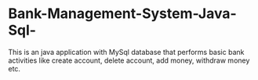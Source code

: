 # Bank-Management-System-Java-Sql-
This is an java application with MySql database that performs basic bank activities like create account, delete account, add money, withdraw money etc.
